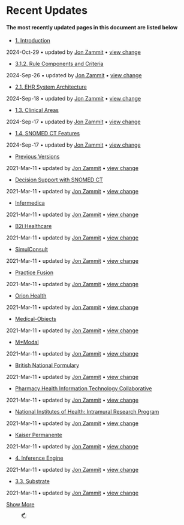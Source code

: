 # Recent Updates

#### The most recently updated pages in this document are listed below

  * [1\. Introduction](1.-Introduction_123897414.html "Decision Support with SNOMED CT")

2024-Oct-29 • updated by [Jon Zammit](/display/~jzammit) • [view change](/pages/diffpagesbyversion.action?pageId=123897414&selectedPageVersions=2&selectedPageVersions=1)

  * [3.1.2. Rule Components and Criteria](3.1.2.-Rule-Components-and-Criteria_123897520.html "Decision Support with SNOMED CT")

2024-Sep-26 • updated by [Jon Zammit](/display/~jzammit) • [view change](/pages/diffpagesbyversion.action?pageId=123897520&selectedPageVersions=3&selectedPageVersions=2)

  * [2.1. EHR System Architecture](2.1.-EHR-System-Architecture_123897453.html "Decision Support with SNOMED CT")

2024-Sep-18 • updated by [Jon Zammit](/display/~jzammit) • [view change](/pages/diffpagesbyversion.action?pageId=123897453&selectedPageVersions=3&selectedPageVersions=2)

  * [1.3. Clinical Areas](1.3.-Clinical-Areas_123897431.html "Decision Support with SNOMED CT")

2024-Sep-17 • updated by [Jon Zammit](/display/~jzammit) • [view change](/pages/diffpagesbyversion.action?pageId=123897431&selectedPageVersions=2&selectedPageVersions=1)

  * [1.4. SNOMED CT Features](1.4.-SNOMED-CT-Features_123897451.html "Decision Support with SNOMED CT")

2024-Sep-17 • updated by [Jon Zammit](/display/~jzammit) • [view change](/pages/diffpagesbyversion.action?pageId=123897451&selectedPageVersions=2&selectedPageVersions=1)

  * [Previous Versions](Previous-Versions_123897761.html "Decision Support with SNOMED CT")

2021-Mar-11 • updated by [Jon Zammit](/display/~jzammit) • [view change](/pages/diffpagesbyversion.action?pageId=123897761&selectedPageVersions=3&selectedPageVersions=2)

  * [Decision Support with SNOMED CT](index.html "Decision Support with SNOMED CT")

2021-Mar-11 • updated by [Jon Zammit](/display/~jzammit) • [view change](/pages/diffpagesbyversion.action?pageId=123897413&selectedPageVersions=2&selectedPageVersions=1)

  * [Infermedica](Infermedica_123897723.html "Decision Support with SNOMED CT")

2021-Mar-11 • updated by [Jon Zammit](/display/~jzammit) • [view change](/pages/diffpagesbyversion.action?pageId=123897723&selectedPageVersions=3&selectedPageVersions=2)

  * [B2i Healthcare](B2i-Healthcare_123897715.html "Decision Support with SNOMED CT")

2021-Mar-11 • updated by [Jon Zammit](/display/~jzammit) • [view change](/pages/diffpagesbyversion.action?pageId=123897715&selectedPageVersions=3&selectedPageVersions=2)

  * [SimulConsult](SimulConsult_123897720.html "Decision Support with SNOMED CT")

2021-Mar-11 • updated by [Jon Zammit](/display/~jzammit) • [view change](/pages/diffpagesbyversion.action?pageId=123897720&selectedPageVersions=2&selectedPageVersions=1)

  * [Practice Fusion](Practice-Fusion_123897702.html "Decision Support with SNOMED CT")

2021-Mar-11 • updated by [Jon Zammit](/display/~jzammit) • [view change](/pages/diffpagesbyversion.action?pageId=123897702&selectedPageVersions=2&selectedPageVersions=1)

  * [Orion Health](Orion-Health_123897707.html "Decision Support with SNOMED CT")

2021-Mar-11 • updated by [Jon Zammit](/display/~jzammit) • [view change](/pages/diffpagesbyversion.action?pageId=123897707&selectedPageVersions=2&selectedPageVersions=1)

  * [Medical-Objects](Medical-Objects_123897736.html "Decision Support with SNOMED CT")

2021-Mar-11 • updated by [Jon Zammit](/display/~jzammit) • [view change](/pages/diffpagesbyversion.action?pageId=123897736&selectedPageVersions=4&selectedPageVersions=3)

  * [M*Modal](123897752.html "Decision Support with SNOMED CT")

2021-Mar-11 • updated by [Jon Zammit](/display/~jzammit) • [view change](/pages/diffpagesbyversion.action?pageId=123897752&selectedPageVersions=2&selectedPageVersions=1)

  * [British National Formulary](British-National-Formulary_123897750.html "Decision Support with SNOMED CT")

2021-Mar-11 • updated by [Jon Zammit](/display/~jzammit) • [view change](/pages/diffpagesbyversion.action?pageId=123897750&selectedPageVersions=2&selectedPageVersions=1)

  * [Pharmacy Health Information Technology Collaborative](Pharmacy-Health-Information-Technology-Collaborative_123897689.html "Decision Support with SNOMED CT")

2021-Mar-11 • updated by [Jon Zammit](/display/~jzammit) • [view change](/pages/diffpagesbyversion.action?pageId=123897689&selectedPageVersions=2&selectedPageVersions=1)

  * [National Institutes of Health: Intramural Research Program](123897691.html "Decision Support with SNOMED CT")

2021-Mar-11 • updated by [Jon Zammit](/display/~jzammit) • [view change](/pages/diffpagesbyversion.action?pageId=123897691&selectedPageVersions=2&selectedPageVersions=1)

  * [Kaiser Permanente](Kaiser-Permanente_123897678.html "Decision Support with SNOMED CT")

2021-Mar-11 • updated by [Jon Zammit](/display/~jzammit) • [view change](/pages/diffpagesbyversion.action?pageId=123897678&selectedPageVersions=2&selectedPageVersions=1)

  * [4\. Inference Engine](4.-Inference-Engine_123897580.html "Decision Support with SNOMED CT")

2021-Mar-11 • updated by [Jon Zammit](/display/~jzammit) • [view change](/pages/diffpagesbyversion.action?pageId=123897580&selectedPageVersions=2&selectedPageVersions=1)

  * [3.3. Substrate](3.3.-Substrate_123897579.html "Decision Support with SNOMED CT")

2021-Mar-11 • updated by [Jon Zammit](/display/~jzammit) • [view change](/pages/diffpagesbyversion.action?pageId=123897579&selectedPageVersions=2&selectedPageVersions=1)

[Show More](/plugins/recently-updated/changes.action?theme=concise&pageSize=20&startIndex=20&searchToken=4089229&spaceKeys=DOCCDS&contentType=page)

<figure><img src="images/wait.gif" alt="Please wait" title=""></figure>
